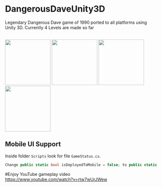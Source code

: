 # DangerousDaveUnity3D
Legendary Dangerous Dave game of 1990 ported to all platforms using Unity 3D.
Currently 4 Levels are made so far 

<br>
<img height="150" src="https://github.com/yarodevuci/DangerousDaveUnity3D/blob/master/screenshots/menu.png?raw=true" />
<img height="150" src="https://github.com/yarodevuci/DangerousDaveUnity3D/blob/master/screenshots/level1.png?raw=true" />
<img height="150" src="https://github.com/yarodevuci/DangerousDaveUnity3D/blob/master/screenshots/level2.png?raw=true" />
<img height="150" src="https://github.com/yarodevuci/DangerousDaveUnity3D/blob/master/screenshots/level3.png?raw=true" />
<br>

## Mobile UI Support
Inside folder `Scripts` look for file `GameStatus.cs`. 
```C#
Change public static bool isDeployedToMobile = false; to public static bool isDeployedToMobile = true;
```
#Enjoy YouTube gameplay video  
https://www.youtube.com/watch?v=rtw7wUrJWew

